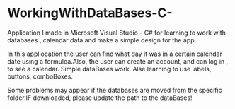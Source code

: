 # WorkingWithDataBases-C-
Application I made in Microsoft Visual Studio - C# for learning to work with databases , calendar data and make a simple design for the app.

In this appliocation the user can find what day it was in a certain calendar date using a formuloa.Also, the user can create an account, and can log in , to see a calendar. Simple dataBases work. Alse learning to use labels, buttons, comboBoxes.


Some problems may appear if the databases are moved from the specific folder.IF downloaded, please update the path to the dataBases!
